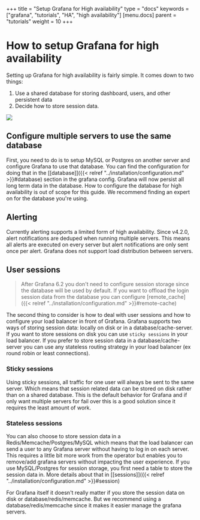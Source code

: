 +++
title = "Setup Grafana for High availability"
type = "docs"
keywords = ["grafana", "tutorials", "HA", "high availability"]
[menu.docs]
parent = "tutorials"
weight = 10
+++

# How to setup Grafana for high availability

Setting up Grafana for high availability is fairly simple. It comes down to two things:

  1. Use a shared database for storing dashboard, users, and other persistent data
  2. Decide how to store session data.

<div class="text-center">
  <img src="/img/docs/tutorials/grafana-high-availability.png"  max-width= "800px" class="center" />
</div>

## Configure multiple servers to use the same database

First, you need to do is to setup MySQL or Postgres on another server and configure Grafana to use that database.
You can find the configuration for doing that in the [[database]]({{< relref "../installation/configuration.md" >}}#database) section in the grafana config.
Grafana will now persist all long term data in the database. How to configure the database for high availability is out of scope for this guide. We recommend finding an expert on for the database you're using.

## Alerting

Currently alerting supports a limited form of high availability. Since v4.2.0, alert notifications are deduped when running multiple servers. This means all alerts are executed on every server but alert notifications are only sent once per alert. Grafana does not support load distribution between servers.

## User sessions

> After Grafana 6.2 you don't need to configure session storage since the database will be used by default.
> If you want to offload the login session data from the database you can configure [remote_cache]({{< relref "../installation/configuration.md" >}}#remote-cache)

The second thing to consider is how to deal with user sessions and how to configure your load balancer in front of Grafana.
Grafana supports two ways of storing session data: locally on disk or in a database/cache-server.
If you want to store sessions on disk you can use `sticky sessions` in your load balancer. If you prefer to store session data in a database/cache-server
you can use any stateless routing strategy in your load balancer (ex round robin or least connections).

### Sticky sessions
Using sticky sessions, all traffic for one user will always be sent to the same server. Which means that session related data can be
stored on disk rather than on a shared database. This is the default behavior for Grafana and if only want multiple servers for fail over this is a good solution since it requires the least amount of work.

### Stateless sessions
You can also choose to store session data in a Redis/Memcache/Postgres/MySQL which means that the load balancer can send a user to any Grafana server without having to log in on each server. This requires a little bit more work from the operator but enables you to remove/add grafana servers without impacting the user experience.
If you use MySQL/Postgres for session storage, you first need a table to store the session data in. More details about that in [[sessions]]({{< relref "../installation/configuration.md" >}}#session)

For Grafana itself it doesn't really matter if you store the session data on disk or database/redis/memcache. But we recommend using a database/redis/memcache since it makes it easier manage the grafana servers.


